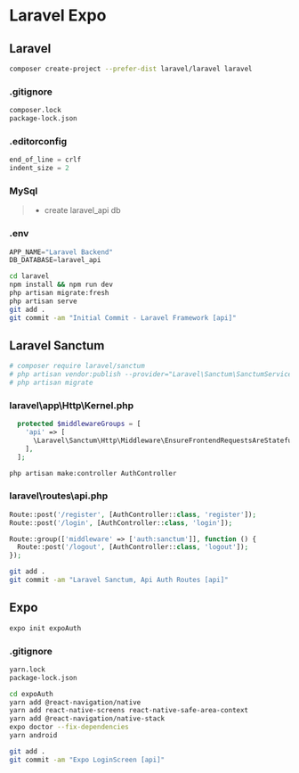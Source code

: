 # Laravel Expo

## Laravel

```bash
composer create-project --prefer-dist laravel/laravel laravel
```

### .gitignore

```txt
composer.lock
package-lock.json
```

### .editorconfig

```ts
end_of_line = crlf
indent_size = 2
```

### MySql

> - create laravel_api db

### .env

```ts
APP_NAME="Laravel Backend"
DB_DATABASE=laravel_api
```

```bash
cd laravel
npm install && npm run dev
php artisan migrate:fresh
php artisan serve
git add .
git commit -am "Initial Commit - Laravel Framework [api]"
```

## Laravel Sanctum

```bash
# composer require laravel/sanctum
# php artisan vendor:publish --provider="Laravel\Sanctum\SanctumServiceProvider"
# php artisan migrate
```

### laravel\app\Http\Kernel.php

```php
  protected $middlewareGroups = [
    'api' => [
      \Laravel\Sanctum\Http\Middleware\EnsureFrontendRequestsAreStateful::class,
    ],
  ];
```

```bash
php artisan make:controller AuthController
```

### laravel\routes\api.php

```php
Route::post('/register', [AuthController::class, 'register']);
Route::post('/login', [AuthController::class, 'login']);

Route::group(['middleware' => ['auth:sanctum']], function () {
  Route::post('/logout', [AuthController::class, 'logout']);
});
```

```bash
git add .
git commit -am "Laravel Sanctum, Api Auth Routes [api]"
```

## Expo

```bash
expo init expoAuth
```

### .gitignore

```txt
yarn.lock
package-lock.json
```

```bash
cd expoAuth
yarn add @react-navigation/native
yarn add react-native-screens react-native-safe-area-context
yarn add @react-navigation/native-stack
expo doctor --fix-dependencies
yarn android
```

```bash
git add .
git commit -am "Expo LoginScreen [api]"
```
